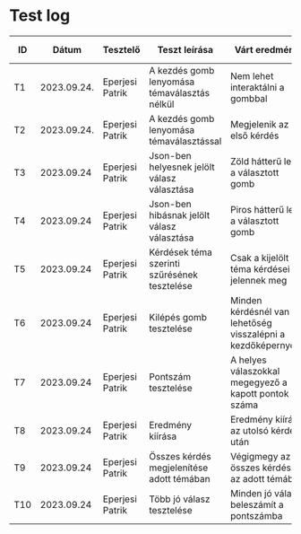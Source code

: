 # Test log

| ID | Dátum | Tesztelő | Teszt leírása | Várt eredmény | Kapott eredmény | Átment/Megbukott |
|----|-------|----------|---------------|---------------|----------------|------------------|
| T1 | 2023.09.24. | Eperjesi Patrik | A kezdés gomb lenyomása témaválasztás nélkül | Nem lehet interaktálni a gombbal | Nem lehet interaktálni a gombbal | Átment |
| T2 | 2023.09.24. | Eperjesi Patrik | A kezdés gomb lenyomása témaválasztással | Megjelenik az első kérdés | Megjelenik az első kérdés | Átment |
| T3 | 2023.09.24 | Eperjesi Patrik | Json-ben helyesnek jelölt válasz választása | Zöld hátterű lesz a választott gomb | Zöld hátterű lett a választott gomb | Átment
| T4 | 2023.09.24 | Eperjesi Patrik | Json-ben hibásnak jelölt válasz választása | Piros hátterű lesz a választott gomb | Piros hátterű lett a választott gomb | Átment
| T5 | 2023.09.24 | Eperjesi Patrik | Kérdések téma szerinti szűrésének tesztelése | Csak a kijelölt téma kérdései jelennek meg | Csak a kijelölt téma kérdései jelentek meg | Átment |
| T6 | 2023.09.24 | Eperjesi Patrik | Kilépés gomb tesztelése | Minden kérdésnél van lehetőség visszalépni a kezdőképernyőre | Minden kérdésnél van lehetőség visszalépni a kezdőképernyőre | Átment
| T7 | 2023.09.24 | Eperjesi Patrik | Pontszám tesztelése | A helyes válaszokkal megegyező a kapott pontok száma | A helyes válaszokkal megegyező a kapott pontok száma | Átment
| T8 | 2023.09.24 | Eperjesi Patrik | Eredmény kiírása | Eredmény kiírása az utolsó kérdés után | Kiiratta az eredményt | Átment |
| T9 | 2023.09.24 | Eperjesi Patrik | Összes kérdés megjelenítése adott témában | Végigmegy az összes kérdésen az adott témából | Végigment az összes kérdésen az adott témából | Átment |
| T10 | 2023.09.24 | Eperjesi Patrik | Több jó válasz tesztelése | Minden jó válasz beleszámít a pontszámba | Minden jó válasz beleszámít a pontszámba | Átment